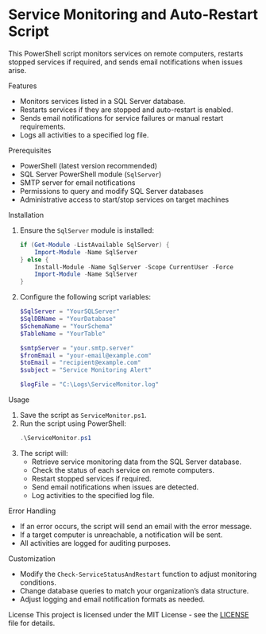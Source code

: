 # Service Monitoring and Auto-Restart Script

This PowerShell script monitors services on remote computers, restarts stopped services if required, and sends email notifications when issues arise.

Features
- Monitors services listed in a SQL Server database.
- Restarts services if they are stopped and auto-restart is enabled.
- Sends email notifications for service failures or manual restart requirements.
- Logs all activities to a specified log file.

Prerequisites
- PowerShell (latest version recommended)
- SQL Server PowerShell module (`SqlServer`)
- SMTP server for email notifications
- Permissions to query and modify SQL Server databases
- Administrative access to start/stop services on target machines

Installation
1. Ensure the `SqlServer` module is installed:
    ```powershell
    if (Get-Module -ListAvailable SqlServer) {
        Import-Module -Name SqlServer
    } else {
        Install-Module -Name SqlServer -Scope CurrentUser -Force
        Import-Module -Name SqlServer
    }
    ```
2. Configure the following script variables:
    ```powershell
    $SqlServer = "YourSQLServer"
    $SqlDBName = "YourDatabase"
    $SchemaName = "YourSchema"
    $TableName = "YourTable"
    
    $smtpServer = "your.smtp.server"
    $fromEmail = "your-email@example.com"
    $toEmail = "recipient@example.com"
    $subject = "Service Monitoring Alert"
    
    $logFile = "C:\Logs\ServiceMonitor.log"
    ```

Usage
1. Save the script as `ServiceMonitor.ps1`.
2. Run the script using PowerShell:
    ```powershell
    .\ServiceMonitor.ps1
    ```
3. The script will:
    - Retrieve service monitoring data from the SQL Server database.
    - Check the status of each service on remote computers.
    - Restart stopped services if required.
    - Send email notifications when issues are detected.
    - Log activities to the specified log file.

Error Handling
- If an error occurs, the script will send an email with the error message.
- If a target computer is unreachable, a notification will be sent.
- All activities are logged for auditing purposes.

Customization
- Modify the `Check-ServiceStatusAndRestart` function to adjust monitoring conditions.
- Change database queries to match your organization’s data structure.
- Adjust logging and email notification formats as needed.

License
This project is licensed under the MIT License - see the [LICENSE](LICENSE) file for details.

